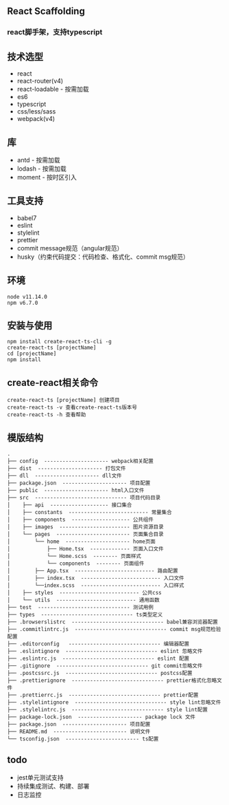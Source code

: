 ## React Scaffolding
### react脚手架，支持typescript

## 技术选型
* react 
* react-router(v4)
* react-loadable - 按需加载
* es6
* typescript
* css/less/sass
* webpack(v4)

## 库
* antd - 按需加载
* lodash - 按需加载
* moment - 按时区引入

## 工具支持
* babel7
* eslint
* stylelint
* prettier
* commit message规范（angular规范）
* husky（约束代码提交：代码检查、格式化、commit msg规范）

## 环境
```
node v11.14.0
npm v6.7.0
```

## 安装与使用
```
npm install create-react-ts-cli -g
create-react-ts [projectName]
cd [projectName]
npm install
```

## create-react相关命令
```
create-react-ts [projectName] 创建项目
create-react-ts -v 查看create-react-ts版本号
create-react-ts -h 查看帮助
```

## 模版结构
```
.
├── config  --------------------- webpack相关配置
├── dist  --------------------- 打包文件
├── dll  --------------------- dll文件
├── package.json  --------------------- 项目配置
├── public  --------------------- html入口文件
├── src  ------------------------------ 项目代码目录
│    ├── api  ------------------- 接口集合
│    ├── constants  -------------------------- 常量集合
│    ├── components  ------------------- 公共组件
│    ├── images  ----------------------- 图片资源目录
│    └── pages  ------------------------ 页面集合目录
│        └── home  --------------------- home页面
│            ├── Home.tsx  ------------- 页面入口文件
│            └── Home.scss  -------- 页面样式
│            └── components  -------- 页面组件
│        ├── App.tsx  -------------------------- 路由配置
│        ├── index.tsx  -------------------------- 入口文件
│        └──index.scss  -------------------------- 入口样式
│    ├── styles  -------------------------- 公共css
│    └── utils  -------------------------- 通用函数
├── test  ------------------------------ 测试用例
├── types  ------------------------------ ts类型定义
├── .browserslistrc  ------------------------------ babel兼容浏览器配置
├── .commitlintrc.js  ------------------------------ commit msg规范检验配置
├── .editorconfig   ------------------------------ 编辑器配置
├── .eslintignore  ------------------------------ eslint 忽略文件
├── .eslintrc.js  ------------------------------ eslint 配置
├── .gitignore  ------------------------------ git commit忽略文件
├── .postcssrc.js  ------------------------------ postcss配置
├── .prettierignore  ------------------------------ prettier格式化忽略文件
├── .prettierrc.js  ------------------------------ prettier配置
├── .stylelintignore  ------------------------------ style lint忽略文件
├── .stylelintrc.js  ------------------------------ style lint配置
├── package-lock.json  --------------------- package lock 文件
├── package.json  --------------------- 项目配置
├── README.md  ------------------------ 说明文件
└── tsconfig.json  ------------------------ ts配置
```


## todo
* jest单元测试支持
* 持续集成测试、构建、部署
* 日志监控